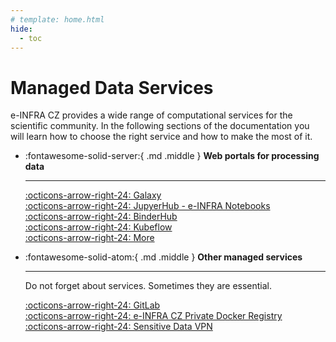```yaml
---
# template: home.html
hide:
  - toc
---
```


# Managed Data Services

e-INFRA CZ provides a wide range of computational services for the scientific community. In the following sections of the documentation you will learn how to choose the right service and how to make the most of it.

<div class="grid cards" markdown>

-   :fontawesome-solid-server:{ .md .middle } __Web portals for processing data__

    ---

    <!-- It is possible to choose level of service from virtualization to managed container engine. -->

    [:octicons-arrow-right-24: Galaxy](https://wiki.metacentrum.cz/wiki/Galaxy#RepeatExplorer_Galaxy)   
    [:octicons-arrow-right-24: JupyerHub - e-INFRA Notebooks](./portals/jupyterhub/)   
    [:octicons-arrow-right-24: BinderHub](./portals/binderhub/)   
    [:octicons-arrow-right-24: Kubeflow](./portals/kubeflow/)   
    [:octicons-arrow-right-24: More](./concepts/)

-   :fontawesome-solid-atom:{ .md .middle } __Other managed services__

    ---

    Do not forget about services. Sometimes they are essential.

    [:octicons-arrow-right-24: GitLab](https://gitlab.ics.muni.cz)   
    [:octicons-arrow-right-24: e-INFRA CZ Private Docker Registry](https://hub.cerit.io)   
    [:octicons-arrow-right-24: Sensitive Data VPN](./network/secure-vpn/)   


</div>
